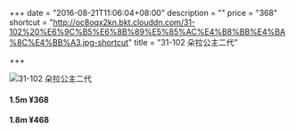 +++
date = "2016-08-21T11:06:04+08:00"
description = ""
price = "368"
shortcut = "http://oc8oqx2kn.bkt.clouddn.com/31-102%20%E6%9C%B5%E6%8B%89%E5%85%AC%E4%B8%BB%E4%BA%8C%E4%BB%A3.jpg-shortcut"
title = "31-102 朵拉公主二代"

+++

![31-102 朵拉公主二代](http://oc8oqx2kn.bkt.clouddn.com/31-102%20%E6%9C%B5%E6%8B%89%E5%85%AC%E4%B8%BB%E4%BA%8C%E4%BB%A3.jpg)

#### 1.5m ¥368

#### 1.8m ¥468